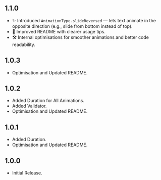 ## 1.1.0
- ✨ Introduced `AnimationType.slideReversed` — lets text animate in the opposite direction (e.g., slide from bottom instead of top).
- 📖 Improved README with clearer usage tips.
- 🛠️ Internal optimisations for smoother animations and better code readability.
## 1.0.3
- Optimisation and Updated README.
## 1.0.2
- Added Duration for All Animations.
- Added Validator.
- Optimisation and Updated README.
## 1.0.1
- Added Duration.
- Optimisation and Updated README.
## 1.0.0
- Initial Release.

